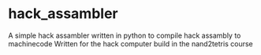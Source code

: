 # hack_assambler
A simple hack assambler written in python to compile hack assambly to machinecode
Written for the hack computer build in the nand2tetris course

